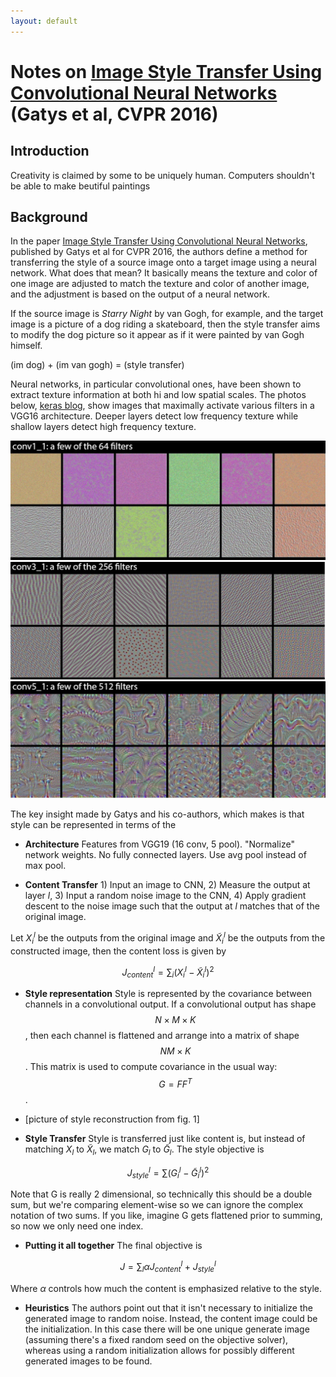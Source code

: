 ```yaml
---
layout: default
---
```


# Notes on [Image Style Transfer Using Convolutional Neural Networks](https://www.cv-foundation.org/openaccess/content_cvpr_2016/papers/Gatys_Image_Style_Transfer_CVPR_2016_paper.pdf) (Gatys et al, CVPR 2016)

## Introduction
Creativity is claimed by some to be uniquely human. Computers shouldn't be able to make beutiful paintings


## Background
In the paper [Image Style Transfer Using Convolutional Neural Networks](https://www.cv-foundation.org/openaccess/content_cvpr_2016/papers/Gatys_Image_Style_Transfer_CVPR_2016_paper.pdf), published by Gatys et al for CVPR 2016, the authors define a method for transferring the style of a source image onto a target image using a neural network.  What does that mean?  It basically means the texture and color of one image are adjusted to match the texture and color of another image, and the adjustment is based on the output of a neural network.

If the source image is _Starry Night_ by van Gogh, for example, and the target image is a picture of a dog riding a skateboard, then the style transfer aims to modify the dog picture so it appear as if it were painted by van Gogh himself.

(im dog) + (im van gogh) = (style transfer)

Neural networks, in particular convolutional ones, have been shown to extract texture information at both hi and low spatial scales.  The photos below, [keras blog](https://blog.keras.io/category/demo.html), show images that maximally activate various filters in a VGG16 architecture.  Deeper layers detect low frequency texture while shallow layers detect high frequency texture.

![im](neural-style-transfer/keras1.png)
![im](neural-style-transfer/keras2.png)
![im](neural-style-transfer/keras3.png)


The key insight made by Gatys and his co-authors, which makes is that style can be represented in terms of the




- __Architecture__ Features from VGG19 (16 conv, 5 pool). "Normalize" network weights.  No fully connected layers.  Use avg pool instead of max pool.

- __Content Transfer__ 1) Input an image to CNN, 2) Measure the output at layer $l$, 3) Input a random noise image to the CNN, 4) Apply gradient descent to the noise image such that the output at $l$ matches that of the original image.

Let $X^l_i$ be the outputs from the original image and $\tilde{X}^l_i$ be the outputs from the constructed image, then the content loss is given by

$$J_{content}^l = \sum_{i}{(X^l_i - \tilde{X}^l_i)^2}$$

- __Style representation__  Style is represented by the covariance between channels in a convolutional output.  If a convolutional output has shape $$N \times M \times K$$, then each channel is flattened and arrange into a matrix of shape $$N M \times K$$.  This matrix is used to compute covariance in the usual way: $$G = FF^T$$.

- [picture of style reconstruction from fig. 1]

- __Style Transfer__ Style is transferred just like content is, but instead of matching $X_l$ to $\tilde{X}_l$, we match $G_l$ to $\tilde{G}_l$.  The style objective is

$$J_{style}^l = \sum{(G^l_i - \tilde{G}^l_i)}^2$$

Note that G is really 2 dimensional, so technically this should be a double sum, but we're comparing element-wise so we can ignore the complex notation of two sums. If you like, imagine G gets flattened prior to summing, so now we only need one index.

- __Putting it all together__  The final objective is

$$J = \sum_{l}{\alpha J_{content}^l + J_{style}^l}$$

Where $\alpha$ controls how much the content is emphasized relative to the style.

- __Heuristics__ The authors point out that it isn't necessary to initialize the generated image to random noise.  Instead, the content image could be the initialization.  In this case there will be one unique generate image (assuming there's a fixed random seed on the objective solver), whereas using a random initialization allows for possibly different generated images to be found.
